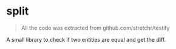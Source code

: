 # split

> All the code was extracted from github.com/stretchr/testify

A small library to check if two entities are equal and get the diff.